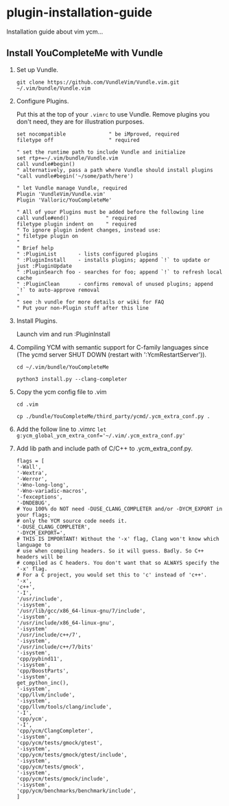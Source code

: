 # plugin-installation-guide
Installation guide about vim ycm...

## Install YouCompleteMe with Vundle
1. Set up Vundle.

   `git clone https://github.com/VundleVim/Vundle.vim.git ~/.vim/bundle/Vundle.vim`
   
2. Configure Plugins.

   Put this at the top of your `.vimrc` to use Vundle. Remove plugins you don't need, they are for illustration purposes.

   ```vim
   set nocompatible              " be iMproved, required
   filetype off                  " required

   " set the runtime path to include Vundle and initialize
   set rtp+=~/.vim/bundle/Vundle.vim
   call vundle#begin()
   " alternatively, pass a path where Vundle should install plugins
   "call vundle#begin('~/some/path/here')

   " let Vundle manage Vundle, required
   Plugin 'VundleVim/Vundle.vim'
   Plugin 'Valloric/YouCompleteMe'

   " All of your Plugins must be added before the following line
   call vundle#end()            " required
   filetype plugin indent on    " required
   " To ignore plugin indent changes, instead use:
   " filetype plugin on
   "
   " Brief help
   " :PluginList       - lists configured plugins
   " :PluginInstall    - installs plugins; append `!` to update or just :PluginUpdate
   " :PluginSearch foo - searches for foo; append `!` to refresh local cache
   " :PluginClean      - confirms removal of unused plugins; append `!` to auto-approve removal
   "
   " see :h vundle for more details or wiki for FAQ
   " Put your non-Plugin stuff after this line
   ```
   
3. Install Plugins.

   Launch vim and run :PluginInstall
   
4. Compiling YCM with semantic support for C-family languages since (The ycmd server SHUT DOWN (restart with ':YcmRestartServer')).

   `cd ~/.vim/bundle/YouCompleteMe`
   
   `python3 install.py --clang-completer`
   
5. Copy the ycm config file to .vim

   `cd .vim`
   
   `cp ./bundle/YouCompleteMe/third_party/ycmd/.ycm_extra_conf.py .`
   
6. Add the follow line to .vimrc
   `let g:ycm_global_ycm_extra_conf='~/.vim/.ycm_extra_conf.py'`
   
7. Add lib path and include path of C/C++ to .ycm_extra_conf.py.

   ```vim
   flags = [
   '-Wall',
   '-Wextra',
   '-Werror',
   '-Wno-long-long',
   '-Wno-variadic-macros',
   '-fexceptions',
   '-DNDEBUG',
   # You 100% do NOT need -DUSE_CLANG_COMPLETER and/or -DYCM_EXPORT in your flags;
   # only the YCM source code needs it.
   '-DUSE_CLANG_COMPLETER',
   '-DYCM_EXPORT=',
   # THIS IS IMPORTANT! Without the '-x' flag, Clang won't know which language to
   # use when compiling headers. So it will guess. Badly. So C++ headers will be
   # compiled as C headers. You don't want that so ALWAYS specify the '-x' flag.
   # For a C project, you would set this to 'c' instead of 'c++'.
   '-x',
   'c++',
   '-I',
   '/usr/include',
   '-isystem',
   '/usr/lib/gcc/x86_64-linux-gnu/7/include',
   '-isystem',
   '/usr/include/x86_64-linux-gnu',
   '-isystem'
   '/usr/include/c++/7',
   '-isystem',
   '/usr/include/c++/7/bits'
   '-isystem',
   'cpp/pybind11',
   '-isystem',
   'cpp/BoostParts',
   '-isystem',
   get_python_inc(),
   '-isystem',
   'cpp/llvm/include',
   '-isystem',
   'cpp/llvm/tools/clang/include',
   '-I',
   'cpp/ycm',
   '-I',
   'cpp/ycm/ClangCompleter',
   '-isystem',
   'cpp/ycm/tests/gmock/gtest',
   '-isystem',
   'cpp/ycm/tests/gmock/gtest/include',
   '-isystem',
   'cpp/ycm/tests/gmock',
   '-isystem',
   'cpp/ycm/tests/gmock/include',
   '-isystem',
   'cpp/ycm/benchmarks/benchmark/include',
   ]
   ```
